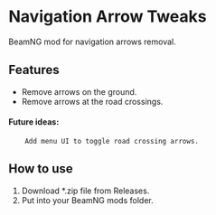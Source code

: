 # Navigation Arrow Tweaks
BeamNG mod for navigation arrows removal.
## Features
- Remove arrows on the ground.
- Remove arrows at the road crossings.
#### Future ideas:
		Add menu UI to toggle road crossing arrows.

## How to use
1. Download *.zip file from Releases.
2. Put into your BeamNG mods folder.
